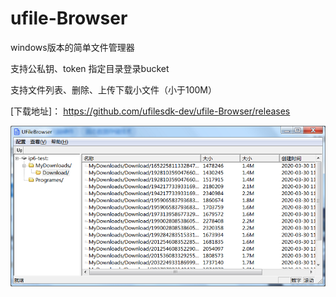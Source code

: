 # ufile-Browser
   windows版本的简单文件管理器

   支持公私钥、token 指定目录登录bucket

   支持文件列表、删除、上传下载小文件（小于100M）
   
   [下载地址]： https://github.com/ufilesdk-dev/ufile-Browser/releases   
      
      
   ![Image text](https://raw.githubusercontent.com/ufilesdk-dev/ufile-Browser/master/UfileBrowser.png)
